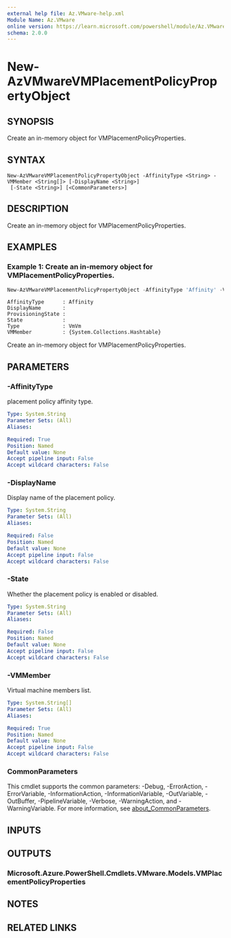 ```yaml
---
external help file: Az.VMware-help.xml
Module Name: Az.VMware
online version: https://learn.microsoft.com/powershell/module/Az.VMware/new-azvmwarevmplacementpolicypropertyobject
schema: 2.0.0
---
```


# New-AzVMwareVMPlacementPolicyPropertyObject

## SYNOPSIS
Create an in-memory object for VMPlacementPolicyProperties.

## SYNTAX

```
New-AzVMwareVMPlacementPolicyPropertyObject -AffinityType <String> -VMMember <String[]> [-DisplayName <String>]
 [-State <String>] [<CommonParameters>]
```

## DESCRIPTION
Create an in-memory object for VMPlacementPolicyProperties.

## EXAMPLES

### Example 1: Create an in-memory object for VMPlacementPolicyProperties.
```powershell
New-AzVMwareVMPlacementPolicyPropertyObject -AffinityType 'Affinity' -VMMember @{"test"="test"}
```

```output
AffinityType      : Affinity
DisplayName       : 
ProvisioningState : 
State             : 
Type              : VmVm
VMMember          : {System.Collections.Hashtable}
```

Create an in-memory object for VMPlacementPolicyProperties.

## PARAMETERS

### -AffinityType
placement policy affinity type.

```yaml
Type: System.String
Parameter Sets: (All)
Aliases:

Required: True
Position: Named
Default value: None
Accept pipeline input: False
Accept wildcard characters: False
```

### -DisplayName
Display name of the placement policy.

```yaml
Type: System.String
Parameter Sets: (All)
Aliases:

Required: False
Position: Named
Default value: None
Accept pipeline input: False
Accept wildcard characters: False
```

### -State
Whether the placement policy is enabled or disabled.

```yaml
Type: System.String
Parameter Sets: (All)
Aliases:

Required: False
Position: Named
Default value: None
Accept pipeline input: False
Accept wildcard characters: False
```

### -VMMember
Virtual machine members list.

```yaml
Type: System.String[]
Parameter Sets: (All)
Aliases:

Required: True
Position: Named
Default value: None
Accept pipeline input: False
Accept wildcard characters: False
```

### CommonParameters
This cmdlet supports the common parameters: -Debug, -ErrorAction, -ErrorVariable, -InformationAction, -InformationVariable, -OutVariable, -OutBuffer, -PipelineVariable, -Verbose, -WarningAction, and -WarningVariable. For more information, see [about_CommonParameters](http://go.microsoft.com/fwlink/?LinkID=113216).

## INPUTS

## OUTPUTS

### Microsoft.Azure.PowerShell.Cmdlets.VMware.Models.VMPlacementPolicyProperties

## NOTES

## RELATED LINKS
